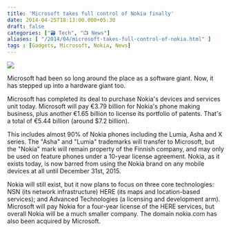 ```yaml
---
title: 'Microsoft takes full control of Nokia finally'
date: 2014-04-25T18:13:00.000+05:30
draft: false
categories: ["🗃️ Tech", "📺 News"]
aliases: [ "/2014/04/microsoft-takes-full-control-of-nokia.html" ]
tags : [Gadgets, Microsoft, Nokia, News]
---
```


[![](https://1.bp.blogspot.com/-A2Y6oQTJzf8/U1pW2iE5UDI/AAAAAAAACSs/hgJjCuIqZEY/s1600/PicsArt_1398429463445.jpg)](https://1.bp.blogspot.com/-A2Y6oQTJzf8/U1pW2iE5UDI/AAAAAAAACSs/hgJjCuIqZEY/s1600/PicsArt_1398429463445.jpg)

  

Microsoft had been so long around the place as a software giant. Now, it has stepped up into a hardware giant too.

  
Microsoft has completed its deal to purchase Nokia's devices and services unit today. Microsoft will pay €3.79 billion for Nokia's phone making business, plus another €1.65 billion to license its portfolio of patents. That's a total of €5.44 billion (around $7.2 billion).  
  
This includes almost 90% of Nokia phones including the Lumia, Asha and X series. The "Asha" and "Lumia" trademarks will transfer to Microsoft, but the "Nokia" mark will remain property of the Finnish company, and may only be used on feature phones under a 10-year license agreement. Nokia, as it exists today, is now barred from using the Nokia brand on any mobile devices at all until December 31st, 2015.  
  
Nokia will still exist, but it now plans to focus on three core technologies: NSN (its network infrastructure) HERE (its maps and location-based services); and Advanced Technologies (a licensing and development arm). Microsoft will pay Nokia for a four-year license of the HERE services, but overall Nokia will be a much smaller company. The domain nokia.com has also been acquired by Microsoft.